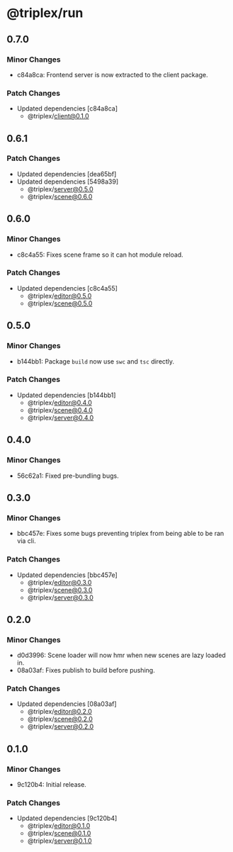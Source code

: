 # @triplex/run

## 0.7.0

### Minor Changes

- c84a8ca: Frontend server is now extracted to the client package.

### Patch Changes

- Updated dependencies [c84a8ca]
  - @triplex/client@0.1.0

## 0.6.1

### Patch Changes

- Updated dependencies [dea65bf]
- Updated dependencies [5498a39]
  - @triplex/server@0.5.0
  - @triplex/scene@0.6.0

## 0.6.0

### Minor Changes

- c8c4a55: Fixes scene frame so it can hot module reload.

### Patch Changes

- Updated dependencies [c8c4a55]
  - @triplex/editor@0.5.0
  - @triplex/scene@0.5.0

## 0.5.0

### Minor Changes

- b144bb1: Package `build` now use `swc` and `tsc` directly.

### Patch Changes

- Updated dependencies [b144bb1]
  - @triplex/editor@0.4.0
  - @triplex/scene@0.4.0
  - @triplex/server@0.4.0

## 0.4.0

### Minor Changes

- 56c62a1: Fixed pre-bundling bugs.

## 0.3.0

### Minor Changes

- bbc457e: Fixes some bugs preventing triplex from being able to be ran via cli.

### Patch Changes

- Updated dependencies [bbc457e]
  - @triplex/editor@0.3.0
  - @triplex/scene@0.3.0
  - @triplex/server@0.3.0

## 0.2.0

### Minor Changes

- d0d3996: Scene loader will now hmr when new scenes are lazy loaded in.
- 08a03af: Fixes publish to build before pushing.

### Patch Changes

- Updated dependencies [08a03af]
  - @triplex/editor@0.2.0
  - @triplex/scene@0.2.0
  - @triplex/server@0.2.0

## 0.1.0

### Minor Changes

- 9c120b4: Initial release.

### Patch Changes

- Updated dependencies [9c120b4]
  - @triplex/editor@0.1.0
  - @triplex/scene@0.1.0
  - @triplex/server@0.1.0
